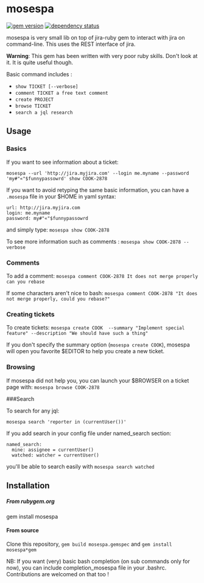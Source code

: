 mosespa
=======

[![gem version](https://badge.fury.io/rb/mosespa.png)](http://badge.fury.io/rb/mosespa)
[![dependency status](https://gemnasium.com/kamaradclimber/mosespa.png)](https://gemnasium.com/kamaradclimber/mosespa)

mosespa is very small lib on top of jira-ruby gem to interact with jira on command-line.
This uses the REST interface of jira.

**Warning**: This gem has been written with very poor ruby skills. Don't look at it. It is quite useful though.

Basic command includes :
- ```show TICKET [--verbose]```
- ```comment TICKET a free text comment```
- ```create PROJECT```
- ```browse TICKET```
- ```search a jql research```

Usage
--------

### Basics

If you want to see information about a ticket:

```mosespa --url 'http://jira.myjira.com' --login me.myname --password 'my#"«"$funnypassowrd' show COOK-2878```

If you want to avoid retyping the same basic information, you can have a ```.mosespa``` file in your $HOME in yaml syntax:

```
url: http://jira.myjira.com
login: me.myname
password: my#"«"$funnypassowrd
```

and simply type: ```mosespa show COOK-2878```

To see more information such as comments : ```mosespa show COOK-2878 --verbose```

### Comments

To add a comment:
```mosespa comment COOK-2878 It does not merge properly can you rebase```

If some characters aren't nice to bash:
```mosespa comment COOK-2878 "It does not merge properly, could you rebase?"```

### Creating tickets

To create tickets:
```mosespa create COOK  --summary "Implement special feature" --description "We should have such a thing"```

If you don't specify the summary option (```mosespa create COOK```), mosespa will open you favorite $EDITOR to help you create a new ticket.

### Browsing

If mosespa did not help you, you can launch your $BROWSER on a ticket page with:
```mosespa browse COOK-2878```

###Search

To search for any jql:

```mosespa search 'reporter in (currentUser())'```

If you add search in your config file under named_search section:

```
named_search:
  mine: assignee = currentUser()
  watched: watcher = currentUser()
```

you'll be able to search easily with ```mosespa search watched```


Installation
------------

##### From rubygem.org
gem install mosespa


#### From source
Clone this repository, ```gem build mosespa.gemspec``` and ```gem install mosespa*gem```

NB:
If you want (very) basic bash completion (on sub commands only for now), you can include completion_mosespa file in your .bashrc.
Contributions are welcomed on that too !
